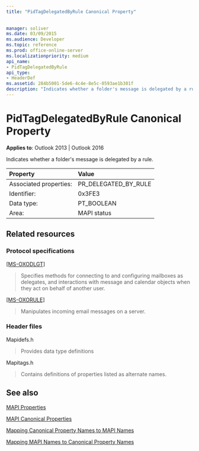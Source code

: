 ```yaml
---
title: "PidTagDelegatedByRule Canonical Property"
 
 
manager: soliver
ms.date: 03/09/2015
ms.audience: Developer
ms.topic: reference
ms.prod: office-online-server
ms.localizationpriority: medium
api_name:
- PidTagDelegatedByRule
api_type:
- HeaderDef
ms.assetid: 284b5001-5de6-4c4e-8e5c-0593ae1b301f
description: "Indicates whether a folder's message is delegated by a rule."
---
```


# PidTagDelegatedByRule Canonical Property

  
  
**Applies to**: Outlook 2013 | Outlook 2016 
  
Indicates whether a folder's message is delegated by a rule.
  
|Property |Value |
|:-----|:-----|
|Associated properties:  <br/> |PR_DELEGATED_BY_RULE  <br/> |
|Identifier:  <br/> |0x3FE3  <br/> |
|Data type:  <br/> |PT_BOOLEAN  <br/> |
|Area:  <br/> |MAPI status  <br/> |
   
## Related resources

### Protocol specifications

[[MS-OXODLGT]](https://msdn.microsoft.com/library/01a89b11-9c43-4c40-b147-8f6a1ef5a44f%28Office.15%29.aspx)
  
> Specifies methods for connecting to and configuring mailboxes as delegates, and interactions with message and calendar objects when they act on behalf of another user.
    
[[MS-OXORULE]](https://msdn.microsoft.com/library/70ac9436-501e-43e2-9163-20d2b546b886%28Office.15%29.aspx)
  
> Manipulates incoming email messages on a server.
    
### Header files

Mapidefs.h
  
> Provides data type definitions
    
Mapitags.h
  
> Contains definitions of properties listed as alternate names.
    
## See also



[MAPI Properties](mapi-properties.md)
  
[MAPI Canonical Properties](mapi-canonical-properties.md)
  
[Mapping Canonical Property Names to MAPI Names](mapping-canonical-property-names-to-mapi-names.md)
  
[Mapping MAPI Names to Canonical Property Names](mapping-mapi-names-to-canonical-property-names.md)

